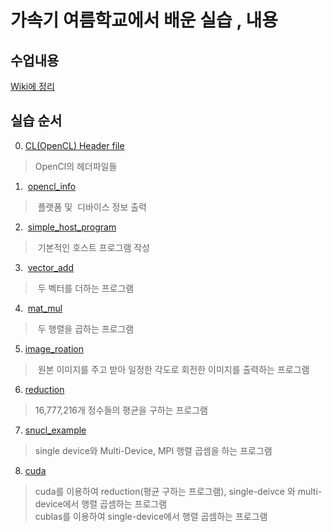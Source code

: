# 가속기 여름학교에서 배운 실습 , 내용 

## 수업내용

[Wiki에 정리](https://github.com/mjaysonnn/Accelerator/wiki)

## 실습 순서
0.  [CL(OpenCL) Header file](https://github.com/mjaysonnn/Accelerator/tree/master/CL)  
>  OpenCl의 헤더파일들
1.  [opencl_info](https://github.com/mjaysonnn/Accelerator/tree/master/opencl_info)
>  플랫폼 및  디바이스 정보 출력
2.  [simple_host_program](https://github.com/mjaysonnn/Accelerator/tree/master/simple_host_program)
>  기본적인 호스트 프로그램 작성
3.  [vector_add](https://github.com/mjaysonnn/Accelerator/tree/master/vector_add)
>  두 벡터를 더하는 프로그램
4.  [mat_mul](https://github.com/mjaysonnn/Accelerator/tree/master/mat_mul)
>  두 행렬을 곱하는 프로그램
5. [image_roation](https://github.com/mjaysonnn/Accelerator/tree/master/image_rotation)
>  원본 이미지를 주고 받아 일정한 각도로 회전한 이미지를 출력하는 프로그램
6. [reduction](https://github.com/mjaysonnn/Accelerator/tree/master/reduction)
>  16,777,216개 정수들의 평균을 구하는 프로그램
7. [snucl_example](https://github.com/mjaysonnn/Accelerator/tree/master/snucl_example)
>  single device와 Multi-Device, MPI 행렬 곱셈을 하는 프로그램
8. [cuda](https://github.com/mjaysonnn/Accelerator/tree/master/cuda)
>  cuda를 이용하여 reduction(평균 구하는 프로그램), single-deivce 와 multi-device에서 행렬 곱셈하는 프로그램 <br />
>  cublas를 이용하여 single-device에서 행렬 곱셈하는 프로그램
